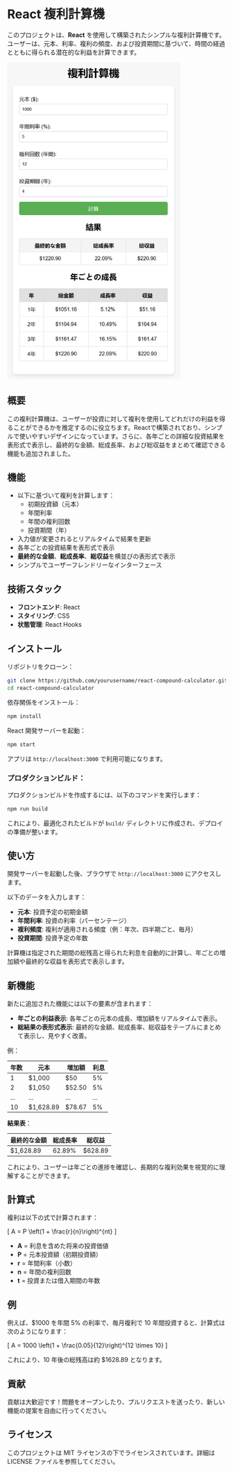 # React 複利計算機

このプロジェクトは、**React** を使用して構築されたシンプルな複利計算機です。ユーザーは、元本、利率、複利の頻度、および投資期間に基づいて、時間の経過とともに得られる潜在的な利益を計算できます。

<img src="./public/sc.png" width="400"/>

## 概要

この複利計算機は、ユーザーが投資に対して複利を使用してどれだけの利益を得ることができるかを推定するのに役立ちます。Reactで構築されており、シンプルで使いやすいデザインになっています。さらに、各年ごとの詳細な投資結果を表形式で表示し、最終的な金額、総成長率、および総収益をまとめて確認できる機能も追加されました。

## 機能

- 以下に基づいて複利を計算します：
  - 初期投資額（元本）
  - 年間利率
  - 年間の複利回数
  - 投資期間（年）
- 入力値が変更されるとリアルタイムで結果を更新
- 各年ごとの投資結果を表形式で表示
- **最終的な金額**、**総成長率**、**総収益**を横並びの表形式で表示
- シンプルでユーザーフレンドリーなインターフェース

## 技術スタック

- **フロントエンド**: React
- **スタイリング**: CSS
- **状態管理**: React Hooks

## インストール

リポジトリをクローン：

```bash
git clone https://github.com/yourusername/react-compound-calculator.git
cd react-compound-calculator
```

依存関係をインストール：

```bash
npm install
```

React 開発サーバーを起動：

```bash
npm start
```

アプリは `http://localhost:3000` で利用可能になります。

### プロダクションビルド：

プロダクションビルドを作成するには、以下のコマンドを実行します：

```bash
npm run build
```

これにより、最適化されたビルドが `build/` ディレクトリに作成され、デプロイの準備が整います。

## 使い方

開発サーバーを起動した後、ブラウザで `http://localhost:3000` にアクセスします。

以下のデータを入力します：
- **元本**: 投資予定の初期金額
- **年間利率**: 投資の利率（パーセンテージ）
- **複利頻度**: 複利が適用される頻度（例：年次、四半期ごと、毎月）
- **投資期間**: 投資予定の年数

計算機は指定された期間の総残高と得られた利息を自動的に計算し、年ごとの増加額や最終的な収益を表形式で表示します。

## 新機能

新たに追加された機能には以下の要素が含まれます：
- **年ごとの利益表示**: 各年ごとの元本の成長、増加額をリアルタイムで表示。
- **総結果の表形式表示**: 最終的な金額、総成長率、総収益をテーブルにまとめて表示し、見やすく改善。
  
例：

| 年数 | 元本 | 増加額 | 利息 |
| --- | --- | --- | --- |
| 1 | $1,000 | $50 | 5% |
| 2 | $1,050 | $52.50 | 5% |
| ... | ... | ... | ... |
| 10 | $1,628.89 | $78.67 | 5% |

**結果表**：

| 最終的な金額 | 総成長率 | 総収益 |
| --- | --- | --- |
| $1,628.89 | 62.89% | $628.89 |

これにより、ユーザーは年ごとの進捗を確認し、長期的な複利効果を視覚的に理解することができます。

## 計算式

複利は以下の式で計算されます：

\[ A = P \left(1 + \frac{r}{n}\right)^{nt} \]

- **A** = 利息を含めた将来の投資価値
- **P** = 元本投資額（初期投資額）
- **r** = 年間利率（小数）
- **n** = 年間の複利回数
- **t** = 投資または借入期間の年数

## 例

例えば、$1000 を年間 5% の利率で、毎月複利で 10 年間投資すると、計算式は次のようになります：

\[ A = 1000 \left(1 + \frac{0.05}{12}\right)^{12 \times 10} \]

これにより、10 年後の総残高は約 $1628.89 となります。

## 貢献

貢献は大歓迎です！問題をオープンしたり、プルリクエストを送ったり、新しい機能の提案を自由に行ってください。

## ライセンス

このプロジェクトは MIT ライセンスの下でライセンスされています。詳細は LICENSE ファイルを参照してください。